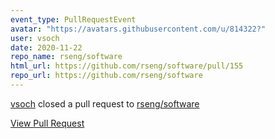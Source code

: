 ```yaml
---
event_type: PullRequestEvent
avatar: "https://avatars.githubusercontent.com/u/814322?"
user: vsoch
date: 2020-11-22
repo_name: rseng/software
html_url: https://github.com/rseng/software/pull/155
repo_url: https://github.com/rseng/software
---
```


<a href='https://github.com/vsoch' target='_blank'>vsoch</a> closed a pull request to <a href='https://github.com/rseng/software' target='_blank'>rseng/software</a>

<a href='https://github.com/rseng/software/pull/155' target='_blank'>View Pull Request</a>